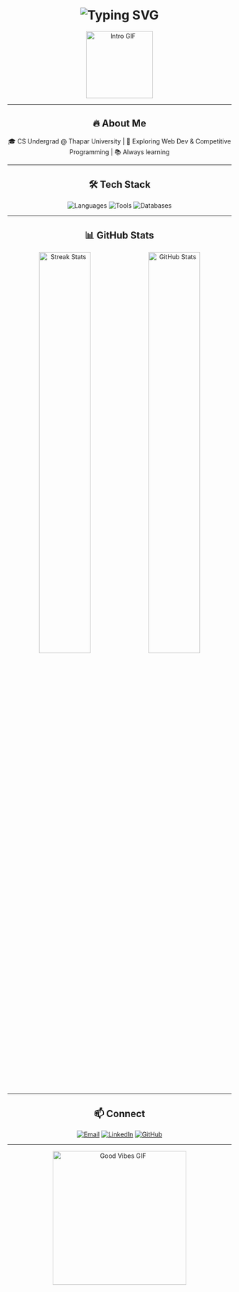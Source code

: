<h1 align="center">
  <img src="https://readme-typing-svg.demolab.com?font=Fira+Code&weight=600&size=30&pause=1000&color=00bfff&width=500&lines=Hey+There,+I'm+Jatin+Jindal!" alt="Typing SVG">
</h1>

<p align="center">
  <img src="https://media.giphy.com/media/qgQUggAC3Pfv687qPC/giphy.gif" width="150px" alt="Intro GIF">
</p>

---

<h2 align="center">🔥 About Me</h2>
<p align="center">🎓 CS Undergrad @ Thapar University | 🚀 Exploring Web Dev & Competitive Programming | 📚 Always learning</p>

---

<h2 align="center">🛠️ Tech Stack</h2>
<p align="center">
  <img src="https://skillicons.dev/icons?i=cpp,java,python,js,html,css" alt="Languages">
  <img src="https://skillicons.dev/icons?i=git,github,vscode,linux,docker,postman,aws,vercel" alt="Tools">
  <img src="https://skillicons.dev/icons?i=mysql,sqlite,mongodb" alt="Databases">
</p>

---

<h2 align="center">📊 GitHub Stats</h2>
<p align="center">
  <img src="https://github-readme-streak-stats.herokuapp.com/?user=jatinjindall&theme=radical&hide_border=true" width="48%" alt="Streak Stats">
  <img src="https://github-readme-stats.vercel.app/api?username=jatinjindall&show_icons=true&theme=tokyonight&hide_border=true" width="48%" alt="GitHub Stats">
</p>

---

<h2 align="center">📫 Connect</h2>
<p align="center">
  <a href="mailto:jjindal_be23@thapar.edu"><img src="https://img.shields.io/badge/Email-D14836?style=for-the-badge&logo=gmail&logoColor=white" alt="Email"></a>
  <a href="https://www.linkedin.com/in/jatinjindal54/"><img src="https://img.shields.io/badge/LinkedIn-0077B5?style=for-the-badge&logo=linkedin&logoColor=white" alt="LinkedIn"></a>
  <a href="https://github.com/jatinjindall"><img src="https://img.shields.io/badge/GitHub-181717?style=for-the-badge&logo=github&logoColor=white" alt="GitHub"></a>
</p>

---

<p align="center">
  <img src="https://media.giphy.com/media/jpVnC65DmYeyRL4LHS/giphy.gif" width="300px" alt="Good Vibes GIF">
</p>
